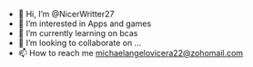 - 👋 Hi, I’m @NicerWritter27
- 👀 I’m interested in Apps and games
- 🌱 I’m currently learning on bcas
- 💞️ I’m looking to collaborate on ...
- 📫 How to reach me michaelangelovicera22@zohomail.com

<!---
NicerWritter27/NicerWritter27 is a ✨ special ✨ repository because its `README.md` (this file) appears on your GitHub profile.
You can click the Preview link to take a look at your changes.
--->
